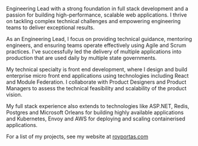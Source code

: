 Engineering Lead with a strong foundation in full stack development and a passion for building high-performance, scalable web applications. I thrive on tackling complex technical challenges and empowering engineering teams to deliver exceptional results.

As an Engineering Lead, I focus on providing technical guidance, mentoring engineers, and ensuring teams operate effectively using Agile and Scrum practices. I've successfully led the delivery of multiple applications into production that are used daily by multiple state governments.

My technical specialty is front end development, where I design and build enterprise micro front end applications using technologies including React and Module Federation. I collaborate with Product Designers and Product Managers to assess the technical feasibility and scalability of the product vision.

My full stack experience also extends to technologies like ASP.NET, Redis, Postgres and Microsoft Orleans for building highly available applications and Kubernetes, Envoy and AWS for deploying and scaling containerised applications.

For a list of my projects, see my website at [royportas.com](https://www.royportas.com)
